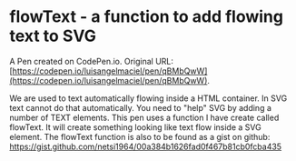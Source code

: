 # flowText - a function to add flowing text to SVG

A Pen created on CodePen.io. Original URL: [https://codepen.io/luisangelmaciel/pen/qBMbQwW](https://codepen.io/luisangelmaciel/pen/qBMbQwW).

We are used to text automatically flowing inside a HTML container. In SVG text cannot do that automatically. You need to "help" SVG by adding a number of TEXT elements.
This pen uses a function I have create called flowText. It will create something looking like text flow inside a SVG element.
The flowText function is also to be found as a gist on github: https://gist.github.com/netsi1964/00a384b1626fad0f467b81cb0fcba435